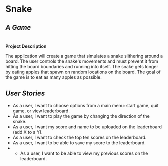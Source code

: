 # Snake

## *A Game*
#
**Project Description**

The application will create a game that simulates a snake slithering around a board. The user controls the snake's movements and must prevent it from hitting the board boundaries and running into itself. The snake gets longer by eating apples that spawn on random locations on the board. The goal of the game is to eat as many apples as possible.

## *User Stories*
- As a user, I want to choose options from a main menu: start game, quit game, or view leaderboard.
- As a user, I want to play the game by changing the direction of the snake.
- As a user, I want my score and name to be uploaded on the leaderboard (add X to a Y).
- As a user, I want to check the top ten scores on the leaderboard.
- As a user, I want to be able to save my score to the leaderboard.
- - As a user, I want to be able to view my previous scores on the leaderboard.
